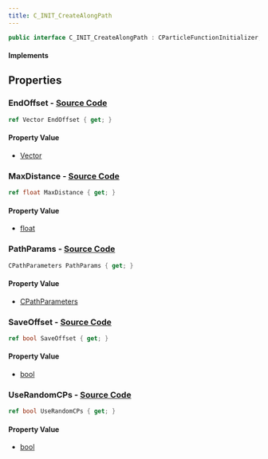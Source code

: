 ```yaml
---
title: C_INIT_CreateAlongPath
---
```


```csharp
public interface C_INIT_CreateAlongPath : CParticleFunctionInitializer, CParticleFunction, ISchemaClass<CParticleFunction>, ISchemaClass<CParticleFunctionInitializer>, ISchemaClass<C_INIT_CreateAlongPath>, ISchemaField, ISchemaClass, INativeHandle
```

#### Implements

## Properties

### **EndOffset** - [Source Code](https://github.com/swiftly-solution/swiftlys2/blob/main/managed/src/SwiftlyS2.Generated/Schemas/Interfaces/C_INIT_CreateAlongPath.cs#L22)

```csharp
ref Vector EndOffset { get; }
```

#### Property Value

- [Vector](/docs/api/shared/natives/vector)

### **MaxDistance** - [Source Code](https://github.com/swiftly-solution/swiftlys2/blob/main/managed/src/SwiftlyS2.Generated/Schemas/Interfaces/C_INIT_CreateAlongPath.cs#L16)

```csharp
ref float MaxDistance { get; }
```

#### Property Value

- [float](https://learn.microsoft.com/dotnet/api/system.single)

### **PathParams** - [Source Code](https://github.com/swiftly-solution/swiftlys2/blob/main/managed/src/SwiftlyS2.Generated/Schemas/Interfaces/C_INIT_CreateAlongPath.cs#L18)

```csharp
CPathParameters PathParams { get; }
```

#### Property Value

- [CPathParameters](/docs/api/shared/schemadefinitions/cpathparameters)

### **SaveOffset** - [Source Code](https://github.com/swiftly-solution/swiftlys2/blob/main/managed/src/SwiftlyS2.Generated/Schemas/Interfaces/C_INIT_CreateAlongPath.cs#L24)

```csharp
ref bool SaveOffset { get; }
```

#### Property Value

- [bool](https://learn.microsoft.com/dotnet/api/system.boolean)

### **UseRandomCPs** - [Source Code](https://github.com/swiftly-solution/swiftlys2/blob/main/managed/src/SwiftlyS2.Generated/Schemas/Interfaces/C_INIT_CreateAlongPath.cs#L20)

```csharp
ref bool UseRandomCPs { get; }
```

#### Property Value

- [bool](https://learn.microsoft.com/dotnet/api/system.boolean)


